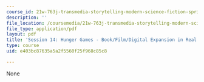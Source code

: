 ```yaml
---
course_id: 21w-763j-transmedia-storytelling-modern-science-fiction-spring-2014
description: ''
file_location: /coursemedia/21w-763j-transmedia-storytelling-modern-science-fiction-spring-2014/e403bc87635a5a2f5560f25f968c85c8_MIT21W_763JS14_Session_14.pdf
file_type: application/pdf
layout: pdf
title: 'Session 14: Hunger Games - Book/Film/Digital Expansion in Real Life'
type: course
uid: e403bc87635a5a2f5560f25f968c85c8

---
```

None